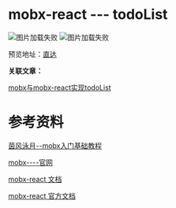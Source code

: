 
# mobx-react --- todoList

<img alt="图片加载失败" src="https://image.gslb.dawnlab.me/330531fde85d66b06ad388bb580c1fcb.png" />

<img alt="图片加载失败" src="https://image.gslb.dawnlab.me/14ac7263bb6a30480b9833b07e708fb0.png" />

预览地址：[直达](https://curtaintan.github.io/mobx-todoList/react/)

**关联文章：**

[mobx与mobx-react实现todoList](http://blog.curtaintan.club/2020/02/11/mobx%E4%B8%8Emobx-react%E5%AE%9E%E7%8E%B0todoList/)

# 参考资料

[茵风泳月--mobx入门基础教程](https://www.imooc.com/video/17455)

[mobx----官网](https://cn.mobx.js.org/)

[mobx-react 文档](https://github.com/mobxjs/mobx-react)

[mobx-react 官方文档](https://mobx-react.js.org/)

